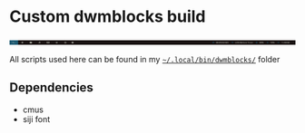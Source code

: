 # Custom dwmblocks build
![dumblocks screenshot](https://github.com/RoboGypsy/dwmblocks/blob/master/screenshot.png)

All scripts used here can be found in my [`~/.local/bin/dwmblocks/`](https://github.com/RoboGypsy/dotfiles/tree/master/Scripts/dwmblocks) folder 
## Dependencies
- cmus
- siji font
